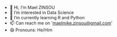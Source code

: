 - 👋 Hi, I’m Mael ZINSOU
- 👀 I’m interested in Data Science
- 🌱 I’m currently learning R and Python
- 📫 Can reach me on 'maelmike.zinsou@gmail.com'
- 😄 Pronouns: He/Him

<!---
Mael8zinsou/Mael8zinsou is a ✨ special ✨ repository because its `README.md` (this file) appears on your GitHub profile.
You can click the Preview link to take a look at your changes.
--->
